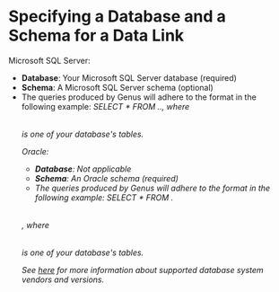 # Specifying a Database and a Schema for a Data Link

Microsoft SQL Server:

*   **Database**: Your Microsoft SQL Server database (required)
*   **Schema**: A Microsoft SQL Server schema (optional)
*   The queries produced by Genus will adhere to the format in the following example: _SELECT * FROM <database>.<schema>.<table name>_, where _<table name>_ is one of your database's tables.

Oracle:

*   **Database**: Not applicable
*   **Schema**: An Oracle schema (required)
*   The queries produced by Genus will adhere to the format in the following example: _SELECT * FROM <schema>.<table name>_, where _<table name>_ is one of your database's tables.

See [here](system-requirements.md) for more information about supported database system vendors and versions.